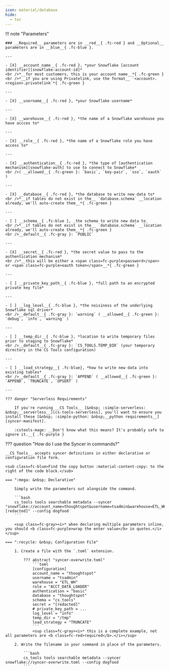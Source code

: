 ```yaml
---
icon: material/database
hide:
  - toc
---
```


!!! note "Parameters"

    ### __Required__ parameters are in __red__{ .fc-red } and __Optional__ parameters are in __blue__{ .fc-blue }.
    
    ---

    - [X] __account_name__{ .fc-red }, *your Snowflake [account identifier][snowflake-account-id]*
    <br />*__for most customers, this is your account name__*{ .fc-green }
    <br />*__if you are using Privatelink, use the format__ `<account>.<region>.privatelink`*{ .fc-green }

    ---

    - [X] __username__{ .fc-red }, *your Snowflake username*
    
    ---

    - [X] __warehouse__{ .fc-red }, *the name of a Snowflake warehouse you have accces to*
    
    ---

    - [X] __role__{ .fc-red }, *the name of a Snowflake role you have access to*
    
    ---

    - [X] __authentication__{ .fc-red }, *the type of [authentication mechanism][snowflake-auth] to use to connect to Snowflake*
    <br />( __allowed__{ .fc-green }: `basic`, `key-pair`, `sso`, `oauth` )

    ---

    - [X] __database__{ .fc-red }, *the database to write new data to*
    <br />*__if tables do not exist in the__ `database.schema` __location already, we'll auto-create them__*{ .fc-green }
    
    ---

    - [ ] __schema__{ .fc-blue }, _the schema to write new data to_
    <br />*__if tables do not exist in the__ `database.schema` __location already, we'll auto-create them__*{ .fc-green }
    <br />__default__{ .fc-gray }: `PUBLIC`

    ---

    - [X] __secret__{ .fc-red }, *the secret value to pass to the authentication mechanism*
    <br />*__this will be either a <span class=fc-purple>password</span> or <span class=fc-purple>oauth token</span>__*{ .fc-green }
    
    ---

    - [ ] __private_key_path__{ .fc-blue }, *full path to an encrypted private key file*
    
    ---

    - [ ] __log_level__{ .fc-blue }, *the noisiness of the underlying Snowflake sql driver*
    <br />__default__{ .fc-gray }: `warning` ( __allowed__{ .fc-green }: `debug`, `info`, `warning` )
    
    ---

    - [ ] __temp_dir__{ .fc-blue }, *location to write temporary files prior to staging to Snowflake*
    <br />__default__{ .fc-gray }: `CS_TOOLS.TEMP_DIR` (your temporary directory in the CS Tools configuration)

    ---

    - [ ] __load_strategy__{ .fc-blue}, *how to write new data into existing tables*
    <br />__default__{ .fc-gray }: `APPEND` ( __allowed__{ .fc-green }: `APPEND`, `TRUNCATE`, `UPSERT` )

    ---

    ??? danger "Serverless Requirements"

        If you're running __CS Tools__ [&nbsp; :simple-serverless: &nbsp;__serverless__][cs-tools-serverless], you'll want to ensure you install these [&nbsp; :simple-python: &nbsp;__python requirements__][syncer-manifest].

        :cstools-mage: __Don't know what this means? It's probably safe to ignore it.__{ .fc-purple }


??? question "How do I use the Syncer in commands?"

    __CS Tools__ accepts syncer definitions in either declarative or configuration file form.

    <sub class=fc-blue>Find the copy button :material-content-copy: to the right of the code block.</sub>

    === ":mega: &nbsp; Declarative"

        Simply write the parameters out alongside the command.

        ```bash
        cs_tools tools searchable metadata --syncer "snowflake://account_name=thoughtspot&username=tsadmin&warehouse=ETL_WH&role=ACCT_DATA_LOADER&authentication=basic&database=thoughtspot&schema=cs_tools&secret=[redacted]" --config dogfood
        ```

        <sup class=fc-gray><i>* when declaring multiple parameters inline, you should <b class=fc-purple>wrap the enter value</b> in quotes.</i></sup>

    === ":recycle: &nbsp; Configuration File"

        1. Create a file with the `.toml` extension.

            ??? abstract "syncer-overwrite.toml"
                ```toml
                [configuration]
                account_name = "thoughtspot"
                username = "tsadmin"
                warehouse = "ETL_WH"
                role = "ACCT_DATA_LOADER"
                authentication = "basic"
                database = "thoughtspot"
                schema = "cs_tools"
                secret = "[redacted]"
                # private_key_path = ...
                log_level = "info"
                temp_dir = "/tmp"
                load_strategy = "TRUNCATE"
                ```
                <sup class=fc-gray><i>* this is a complete example, not all parameters are <b class=fc-red>required</b>.</i></sup>

        2. Write the filename in your command in place of the parameters.

            ```bash
            cs_tools tools searchable metadata --syncer snowflake://syncer-overwrite.toml --config dogfood
            ```

[cs-tools-serverless]: ../../getting-started/#serverless
[syncer-manifest]: https://github.com/thoughtspot/cs_tools/blob/master/cs_tools/sync/snowflake/MANIFEST.json
[snowflake-account-id]: https://docs.snowflake.com/en/user-guide/admin-account-identifier
[snowflake-auth]: https://docs.snowflake.com/en/developer-guide/node-js/nodejs-driver-authenticate